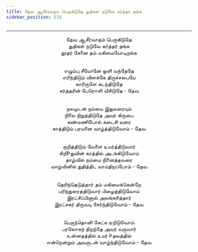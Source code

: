 ```yaml
---
title: தேவ ஆசீர்வாதம் பெருகிடுதே துதிகள் நடுவே கர்த்தர் தங்க
sidebar_position: 516
---
```


---
<center>
தேவ ஆசீர்வாதம் பெருகிடுதே<br/>
துதிகள் நடுவே கர்த்தர் தங்க<br/>
தூதர் சேனை தம் மகிமையோடிறங்க<br/><br/>

எழும்பு சீயோனே ஒளி வந்தேதே<br/>
எரிந்திடும் விளக்கே திருச்சபையே<br/>
காரிருளே கடந்திடுதே<br/>
கர்த்தரின் பேரொளி வீசிடுதே                        - தேவ<br/><br/>

நலமுடன் நம்மை இதுவரையும்<br/>
நிலை நிறுத்திடுதே அவர் கிருபை<br/>
கண்மணிபோல் கடைசி வரை<br/>
காத்திடும் பரமனை வாழ்த்திடுவோம்                - தேவ<br/><br/>

குறித்திடும் வேளை உயர்த்திடுவார்<br/>
கிறிÞதுவின் கரத்தில் அடங்கிடுவோம்<br/>
தாழ்வில் நம்மை நினைத்தவரை<br/>
வாழ்வினில் துதித்திட வாய்திறப்போம்            - தேவ<br/><br/>

தெரிந்தெடுத்தார் தம் மகிமைக்கென்றே<br/>
பரிந்துரைத்திடுவார் பிழைத்திடுவோம்<br/>
இரட்சிப்பினால் அலங்கரித்தார்<br/>
இரட்சகர் திருவடி சேர்ந்திடுவோம்                - தேவ<br/><br/>

பெருந்தொனி கேட்க ஏறிடுவோம்<br/>
பரலோகந் திறந்தே அவர் வருவார்<br/>
உன்னதத்தில் உயர் Þதலத்தில்<br/>
என்றென்றும் அவருடன் வாழ்ந்திடுவோம்            - தேவ
</center>